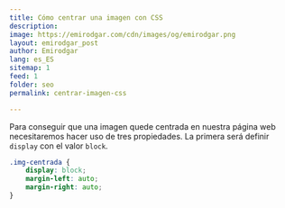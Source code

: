 ```yaml
---
title: Cómo centrar una imagen con CSS
description: 
image: https://emirodgar.com/cdn/images/og/emirodgar.png
layout: emirodgar_post
author: Emirodgar
lang: es_ES
sitemap: 1
feed: 1
folder: seo
permalink: centrar-imagen-css

--- 
```


Para conseguir que una imagen quede centrada en nuestra página web necesitaremos hacer uso de tres propiedades. La primera será definir `display` con el valor `block`.

```css
.img-centrada {
	display: block;
	margin-left: auto;
	margin-right: auto;
}
```
<!--stackedit_data:
eyJoaXN0b3J5IjpbNzQzODYyOTFdfQ==
-->